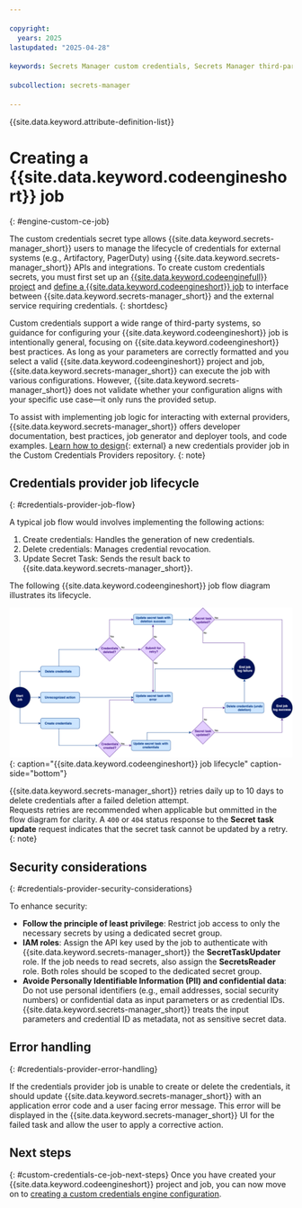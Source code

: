 ```yaml
---

copyright:
  years: 2025
lastupdated: "2025-04-28"

keywords: Secrets Manager custom credentials, Secrets Manager third-party

subcollection: secrets-manager

---
```


{{site.data.keyword.attribute-definition-list}}

# Creating a {{site.data.keyword.codeengineshort}} job
{: #engine-custom-ce-job}

The custom credentials secret type allows {{site.data.keyword.secrets-manager_short}} users to manage the lifecycle of credentials for external systems (e.g., Artifactory, PagerDuty) using {{site.data.keyword.secrets-manager_short}} APIs and integrations. To create custom credentials secrets, you must first set up an [ {{site.data.keyword.codeenginefull}} project](/docs/codeengine?topic=codeengine-manage-project#create-a-project) and [define a {{site.data.keyword.codeengineshort}} job](/docs/codeengine?topic=codeengine-job-plan) to interface between {{site.data.keyword.secrets-manager_short}} and the external service requiring credentials.
{: shortdesc}

Custom credentials support a wide range of third-party systems, so guidance for configuring your {{site.data.keyword.codeengineshort}} job is intentionally general, focusing on {{site.data.keyword.codeengineshort}} best practices. As long as your parameters are correctly formatted and you select a valid {{site.data.keyword.codeengineshort}} project and job, {{site.data.keyword.secrets-manager_short}} can execute the job with various configurations. However, {{site.data.keyword.secrets-manager_short}} does not validate whether your configuration aligns with your specific use case—it only runs the provided setup.

To assist with implementing job logic for interacting with external providers, {{site.data.keyword.secrets-manager_short}} offers developer documentation, best practices, job generator and deployer tools, and code examples.
[Learn how to design](https://github.com/IBM/secrets-manager-custom-credentials-providers/tree/main?tab=readme-ov-file#designing-a-new-credentials-provider-job){: external} a new credentials provider job in the Custom Credentials Providers repository.
{: note}

## Credentials provider job lifecycle
{: #credentials-provider-job-flow}

A typical job flow would involves implementing the following actions:

1. Create credentials: Handles the generation of new credentials.
2. Delete credentials: Manages credential revocation.
3. Update Secret Task: Sends the result back to {{site.data.keyword.secrets-manager_short}}.

The following {{site.data.keyword.codeengineshort}} job flow diagram illustrates its lifecycle.

![The diagram shows the lifecycle of a {{site.data.keyword.codeengineshort}} credentials provider job.](/images/custom-credentials-ce-job-lifecycle-diagram.drawio.svg){: caption="{{site.data.keyword.codeengineshort}} job lifecycle" caption-side="bottom"}

{{site.data.keyword.secrets-manager_short}} retries daily up to 10 days to delete credentials after a failed deletion attempt.  
Requests retries are recommended when applicable but ommitted in the flow diagram for clarity. A `400` or `404` status response to the **Secret task update** request indicates that the secret task cannot be updated by a retry.
{: note}


## Security considerations
{: #credentials-provider-security-considerations}

To enhance security:

* **Follow the principle of least privilege**: Restrict job access to only the necessary secrets by using a dedicated secret group.
* **IAM roles**: Assign the API key used by the job to authenticate with {{site.data.keyword.secrets-manager_short}} the **SecretTaskUpdater** role. If the job needs to read secrets, also assign the **SecretsReader** role. Both roles should be scoped to the dedicated secret group.
* **Avoide Personally Identifiable Information (PII) and confidential data**: Do not use personal identifiers (e.g., email addresses, social security numbers) or confidential data as input parameters or as credential IDs. {{site.data.keyword.secrets-manager_short}} treats the input parameters and credential ID as metadata, not as sensitive secret data.

## Error handling
{: #credentials-provider-error-handling}

If the credentials provider job is unable to create or delete the credentials, it should update {{site.data.keyword.secrets-manager_short}} with an application error code and a user facing error message. This error will be displayed in the {{site.data.keyword.secrets-manager_short}} UI for the failed task and allow the user to apply a corrective action.

## Next steps
{: #custom-credentials-ce-job-next-steps}
Once you have created your {{site.data.keyword.codeengineshort}} project and job, you can now move on to [creating a custom credentials engine configuration](/docs/secrets-manager?topic=secrets-manager-custom-credentials-config).
